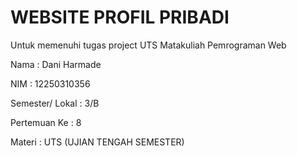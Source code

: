# WEBSITE PROFIL PRIBADI
Untuk memenuhi tugas project UTS Matakuliah Pemrograman Web

Nama              : Dani Harmade

NIM               : 12250310356

Semester/ Lokal   : 3/B

Pertemuan Ke      : 8

Materi            : UTS (UJIAN TENGAH SEMESTER)



